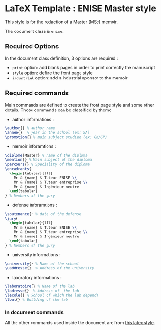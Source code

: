 # LaTeX Template : __ENISE__ Master style
This style is for the redaction of a Master (MSc) memoir.

The document class is `enise`.

## Required Options
In the document class definition, 3 options are required :
- `print` option: add blank pages in order to print correctly the manuscript
- `style` option: define the front page style
- `industriel` option: add a industrial sponsor to the memoir

## Required commands
Main commands are defined to create the front page style and some other details.
Those commands can be classified by theme :
- author informations :
``` Latex
\author{} % author name
\annee{}  % year in the school (ex: 5A)
\promotion{} % main subject studied (ex: GM/GP)
```

- memoir inforamtions :
``` Latex
\diplome{Master} % name of the diploma
\mention{} % Main subject of the diploma
\parcours{} % Speciality of the diploma
\encadrants{
  \begin{tabular}{lll}
    Mr & {name} & Tuteur ENISE \\
    Mr & {name} & Tuteur entreprise \\
    Mr & {name} & Ingénieur neutre
  \end{tabular}
} % Members of the jury
```

- defense inforamtions :
``` Latex
\soutenance{} % date of the defense
\jury{
  \begin{tabular}{lll}
    Mr & {name} & Tuteur ENISE \\
    Mr & {name} & Tuteur entreprise \\
    Mr & {name} & Ingénieur neutre
  \end{tabular}
} % Members of the jury
```

- university informations :
``` Latex
\university{} % Name of the school
\uaddresse{}  % Address of the university
```

- laboratory informations :
``` Latex
\laboratoire{} % Name of the lab
\ladresse{}  % Address of  the lab
\lecole{} % School of which the lab depends
\lbat{} % Building of the lab
```

### In document commands
All the other commands used inside the document are from [this latex style](https://github.com/remyleone/latex/blob/master/thesis/stylejchiquet.sty).

